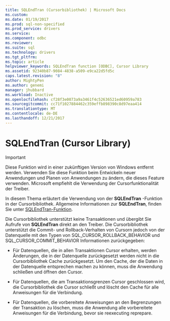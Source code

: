 ```yaml
---
title: SQLEndTran (Cursorbibliothek) | Microsoft Docs
ms.custom: 
ms.date: 01/19/2017
ms.prod: sql-non-specified
ms.prod_service: drivers
ms.service: 
ms.component: odbc
ms.reviewer: 
ms.suite: sql
ms.technology: drivers
ms.tgt_pltfrm: 
ms.topic: article
helpviewer_keywords: SQLEndTran function [ODBC], Cursor Library
ms.assetid: 92340b87-9084-4838-a509-e9ca22d5fd5c
caps.latest.revision: "8"
author: MightyPen
ms.author: genemi
manager: jhubbard
ms.workload: Inactive
ms.openlocfilehash: cf28f3e0073a9a3461f4c52636521ed60959a783
ms.sourcegitcommit: cc71f1027884462c359effb898390c8d97eaa414
ms.translationtype: MT
ms.contentlocale: de-DE
ms.lasthandoff: 12/21/2017
---
```

# <a name="sqlendtran-cursor-library"></a>SQLEndTran (Cursor Library)
> [!IMPORTANT]  
>  Diese Funktion wird in einer zukünftigen Version von Windows entfernt werden. Verwenden Sie diese Funktion beim Entwickeln neuer Anwendungen und Planen von Anwendungen zu ändern, die dieses Feature verwenden. Microsoft empfiehlt die Verwendung der Cursorfunktionalität der Treiber.  
  
 In diesem Thema erläutert die Verwendung von der **SQLEndTran** -Funktion in der Cursorbibliothek. Allgemeine Informationen zur **SQLEndTran**, finden Sie unter [SQLEndTran-Funktion](../../../odbc/reference/syntax/sqlendtran-function.md).  
  
 Die Cursorbibliothek unterstützt keine Transaktionen und übergibt Sie Aufrufe von **SQLEndTran** direkt an den Treiber. Die Cursorbibliothek unterstützt die Commit- und Rollback-Verhalten von Cursorn jedoch von der Datenquelle mit den Typen von SQL_CURSOR_ROLLBACK_BEHAVIOR und SQL_CURSOR_COMMIT_BEHAVIOR Informationen zurückgegeben:  
  
-   Für Datenquellen, die in allen Transaktionen Cursor erhalten, werden Änderungen, die in der Datenquelle zurückgesetzt werden nicht in die Cursorbibliothek Cache zurückgesetzt. Um den Cache, der die Daten in der Datenquelle entsprechen machen zu können, muss die Anwendung schließen und öffnen den Cursor.  
  
-   Für Datenquellen, die am Transaktionsgrenzen Cursor geschlossen wird, die Cursorbibliothek die Cursor schließt und löscht den Cache für alle Anweisungen für die Verbindung.  
  
-   Für Datenquellen, die vorbereitete Anweisungen an den Begrenzungen der Transaktion zu löschen, muss die Anwendung alle vorbereitete Anweisungen für die Verbindung, bevor sie reexecuting reprepare.
